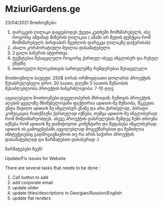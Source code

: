 # MziuriGardens.ge

23/04/2021
მოთხოვნები:
1. დარეკვის ღილაკი დაყვებოდეს ქვედა კუთხეში მომხმარებელს, ისე როგორც ამჟამად მიწერის ღილაკია ( ამაში არ შედის ფუნქცია რომ მომხმარებელს პირდაპირ შეეძლოს დარეკვა ღილაკზე დაჭერისას)
2. ახალი კორპორატიული მეილია დასამატებელი
3. 2 ცალი ბანერის ატვირთვა
4. ტექსტებია შესაცვლელი როგორც ქართულ ისევე ინგლისურ და რუსულ ენებზე
5. თითოეული ბლოკისთვის სართულებზე რენდერებია შესაცვლელი

მოთხოვნილი ბიუჯეტი: 250$ (ორას ორმოცდაათი დოლარი)
პროექტის შესასრულებელი დრო: 20 საათი, დღეში 3 საათის მუშაობის შესაძლებლობა
პროექტის ხანგრძლივობა: 7-10 დღე

აუცილებელი მოთხოვნები დეველოპერის მხრიდან:
  ჩემთვის პროექტის აღების ყველაზე მნიშვნელოვანი ფაქტორია upwork-ზე მუშაობა, შეკვეთა უნდა მივიღო upwork ზე ინგლისურ ენაზე და არა ქართულად, პირადი კომუიკაცია რათქმაუნა ქართულად იქნება, თუმცა upwork-ზე ინგლისურად რომ მიმდინარეობდეს. ასევე პროექტის დასრულების შემდეგ ჩემი თხოვნა იქნება რომ upwork ზე დამიტოვოთ კომენტარი და შეფასება ინგლისურად.
  upwork ის გამოყენებაში აუცილებლად მოგექმარებით და შემიძლია ინსტუქციებიც გადმოგიგზავნოთ თუ რა არის საჭირო პროექტის დასამატებლად და წარმატებით დასახურად :) 
  
წარმატებები ჩვენ! 

Update/Fix issues for Website

There are several tasks that needs to be done :
1. Call button to add
2. add corporate email
3. update slider
4. update titles/descriptions in Georgian/Russion/English
5. update flat renders

